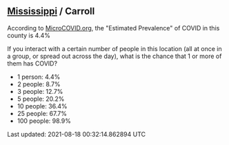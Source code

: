 
## [Mississippi](/united-states/mississippi) / Carroll

According to [MicroCOVID.org](http://microcovid.org),
the "Estimated Prevalence" of COVID in this county is 4.4%

If you interact with a certain number of people in this location
(all at once in a group, or spread out across the day), what is the chance that
1 or more of them has COVID?

- 1 person: 4.4%
- 2 people: 8.7%
- 3 people: 12.7%
- 5 people: 20.2%
- 10 people: 36.4%
- 25 people: 67.7%
- 100 people: 98.9%

Last updated: 2021-08-18 00:32:14.862894 UTC
